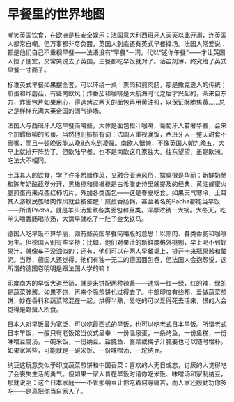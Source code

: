 # 早餐里的世界地图

嘲笑英国饮食，在欧洲是桩安全娱乐：法国意大利西班牙人天天以此开涮，连英国人都常自嘲。但万事都非尽负面，英国人到底还有英式早餐撑场。法国人常爱说：都是他们自己不重视早餐——法语没有“早餐”一词，代以“迷你午餐”——才让英国人捡了便宜，又常笑说去了英国，三餐都吃早饭就对了。话虽刻薄，终究给了英式早餐一寸面子。 

标准英式早餐如果摆全套，可以环绕一桌：熏肉和煎肉肠，那是撒克逊人的传统；煎蛋和炸蘑菇，有些南欧风；炸番茄和咖啡是大航海时代之后才兴起的，茶来自东方，炸面包片如果用心，得选烤过两天的面包再用黄油煎，以保证酥脆焦黄……总之是样样充满大英帝国的阔气排场。 

法国人与西班牙人吃早餐简略些，大体是面包橙汁咖啡，葡萄牙人若奢华些，会来个加鳕鱼柳的煎蛋。当然他们振振有词：法国人重视晚饭，西班牙人一整天甜食不离嘴，而且一顿晚饭能从晚8点吃到凌晨。南欧人慵懒，不像英国人朝九晚五，大早上就排开阵势了。但欧陆早餐，也不是南欧这几家独大。往东望望，虽是欧洲，吃法大不相同。 

土耳其人的饮食，学了许多希腊作风，又融合亚洲风俗，摆桌很是华丽：新鲜奶酪和陈年奶酪截然分开，黑橄榄和绿橄榄是古希腊史诗里就提及的经典，黄油蜂蜜火腿煎蛋再来点西红柿切片，外加各类面包——这是春夏吃食。如果天气寒冷，土耳其人游牧民族嗜肉作风就会被催醒：煎蛋香肠锅，甚至著名的Pacha都能当早饭——所谓Pacha，就是羊头汤里煮各类面包和豆类，浑厚浓稠一大锅。大冬天，吃羊头嚼香肠喝浓汤，大清早就吃了一肚子金戈铁马。 

德国人吃早饭不算华丽，颇有些英国早餐简略版的意思：以熏肉、各类香肠和咖啡为主。但德国人别有些坚持：比如，他们对果汁的新鲜度格外挑剔，早上喝不到好果汁，就像车子没油似的；还有，他们可以在两人早餐桌上，排开十来瓶果酱和酸奶。当然，德国人还觉得，他们有独一无二的德国面包卷，但法国人会抱怨说，这所谓的德国卷明明是跟法国人学的嘛！ 

印度南方的早饭大道至简，就是米饼配两种辣酱——通常一红一绿，红的辣，绿的是蔬菜腌酱。如果不饱，再来个脆煎饼也过得去了。中部印度有些邦，爱做蔬菜煎饼，妙在香料和蔬菜常混在一起，烘得半熟，爱吃的可以爱得死去活来，恨的人会觉得是野蛮人所食。 

日本人对早饭最为宽泛，可以吃最西式的早饭，也可以吃老式日本早饭。所谓老式日本早饭，一般只有老饭馆当仪式呈奉：一份温泉蛋，一条烤鱼，一份鱼糕，一份味噌豆腐汤，一碗米饭，一份纳豆。盐腌鱼、酱菜或梅子汁腌姜也可以随时增补。如果家常些，可能就是一碗米饭、一份味噌汤、一坨纳豆。 

纳豆这玩意类似于印度蔬菜煎饼和中国香菜：喜欢的人无日或忘，讨厌的人觉得吃了会丧失生活的勇气。但如果一家人肯在早饭时请你吃米饭、味噌汤和家制纳豆，那就说明：这个日本家庭——不管那纳豆让你吃着何等痛苦，而人家还殷勤劝你多吃——是真把你当自家人了。